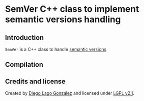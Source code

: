 # SemVer C++ class to implement semantic versions handling

## Introduction

`SemVer` is a C++ class to handle [semantic versions](http://semver.org/).

## Compilation

## Credits and license

Created by [Diego Lago González](mailto:diego.lago.gonzalez@gmail.com) and licensed under [LGPL v2.1](https://www.gnu.org/licenses/lgpl-2.1.html).
